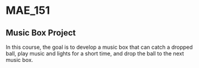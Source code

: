 # MAE_151
## Music Box Project

In this course, the goal is to develop a music box that can catch a dropped ball, play music and lights for a short time, and drop the ball to the next music box.
